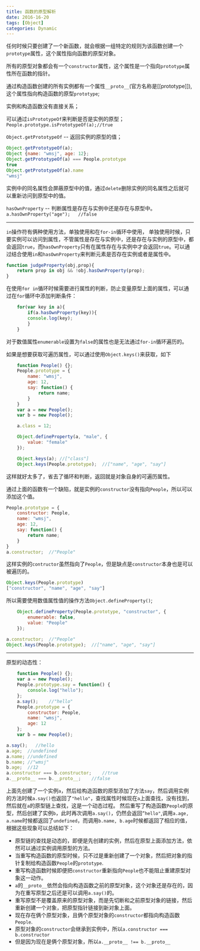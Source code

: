 ```yaml
---
title: 函数的原型解析
date: 2016-16-20
tags: [Object]
categories: Dynamic
---
```


任何时候只要创建了一个新函数，就会根据一组特定的规则为该函数创建一个`prototype`属性，这个属性指向函数的原型对象。

所有的原型对象都会有一个`constructor`属性，这个属性是一个指向`prototype`属性所在函数的指针。

通过构造函数创建的所有实例都有一个属性`__proto__`(官方名称是[[prototype]]),这个属性指向构造函数的原型`prototype`;

实例和构造函数没有直接关系；

可以通过`isPrototypeOf`来判断是否是实例的原型；
`People.prototype.isPrototypeOf(a);//true`

`Object.getPrototypeOf` -- 返回实例的原型的值；

```javascript
Object.getPrototypeOf(a);
Object {name: "wmsj", age: 12};
Object.getPrototypeOf(a) === People.prototype
true
Object.getPrototypeOf(a).name
"wmsj"
```

实例中的同名属性会屏蔽原型中的值，通过`delete`删除实例的同名属性之后就可以重新访问到原型中的值。

`hasOwnProperty` -- 判断属性是存在与实例中还是存在与原型中。
`a.hasOwnProperty("age");   //false`

---

`in`操作符有俩种使用方法，单独使用和在`for-in`循环中使用，
单独使用时候，只要实例可以访问到属性，不管属性是存在与实例中，还是存在与实例的原型中，都会返回`true`，而`hasOwnProperty`只有在属性存在与实例中才会返回`true`。可以通过结合使用`in`和`hasOwnProperty`来判断元素是否存在实例或者是属性中。

```javascript
function judgeProperty(obj,prop){
    return prop in obj && !obj.hasOwnProperty(prop);
}
```

在使用`for in`循环时候需要进行属性的判断，防止变量原型上面的属性，可以通过在`for`循环中添加判断条件：

```javascript
    for(var key in a){
        if(a.hasOwnProperty(key)){
        console.log(key);
        }
    }
```

对于数值属性`enumerable`设置为`false`的属性也是无法通过`for-in`循环遍历的。

如果是想要获取可遍历属性，可以通过使用`Object.keys()`来获取，如下

```javascript
    function People() {};
    People.prototype = {
        name: "wmsj",
        age: 12,
        say: function() {
            return name;
        }
    }
    var a = new People();
    var b = new People();

    a.class = 12;

    Object.defineProperty(a, "male", {
        value: "female"
    });

    Object.keys(a); //["class"]
    Object.keys(People.prototype);  //["name", "age", "say"]
```

这样就好太多了，省去了循环和判断，返回就是对象自身的可遍历属性。

通过上面的函数有一个缺陷，就是实例的`constructor`没有指向`People`，所以可以添加这个值。

```javascript
People.prototype = {
    constructor: People,
    name: "wmsj",
    age: 12,
    say: function() {
        return name;
    }
}
a.constructor;  //"People"
```

这样实例的`contructor`虽然指向了`People`，但是缺点是`constructor`本身也是可以被遍历的。

```javascript
Object.keys(People.prototype)
["constructor", "name", "age", "say"]
```

所以需要使用数值属性值的操作方法`Object.defineProperty()`;

```javascript
    Object.defineProperty(People.prototype, "constructor", {
        enumerable: false,
        value: "People"
    });

a.constructor;  //"People"
Object.keys(People.prototype);  //["name", "age", "say"]
```

---

原型的动态性：

```javascript
    function People() {};
    var a = new People();
    People.prototype.say = function() {
        console.log("hello");
    };
    a.say();    //"hello"
    People.prototype = {
        constructor: People,
        name: "wmsj",
        age: 12
    };
    var b = new People();

a.say();   //hello
a.age;  //undefined
a.name; //undefined
b.name; //"wmsj"
b.age;  //12
a.constructor === b.constructor;    //true
a.__proto__ === b.__proto__;    //false
```

上面先创建了一个实例`a`，然后给构造函数的原型添加了方法`say`，然后调用实例的方法时候`a.say()`也返回了`"hello"`，查找属性时候现在`a`上面查找，没有找到，然后就在`a`的原型链上查找，这是一个动态过程。
然后重写了构造函数`People`的原型，然后创建了实例`b`，此时再次调用`a.say()`，仍然会返回`”hello"`,调用`a.age, a.name`时候都返回了`undefined`，而调用`b.name, b.age`时候都返回了相应的值，根据这些现象可以总结如下：
- 原型链的查找是动态的，即便是先创建的实例，然后在原型上面添加方法，依然可以通过实例调用原型的方法。
- 当重写构造函数的原型时候，只不过是重新创建了一个对象，然后把对象的指针复制给构造函数`People`的`prototype`.
- 重写构造函数时候即便把`constructor`重新指向`People`也不能阻止重建原型对象这一动作。
- `a`的`__proto__`依然会指向构造函数之前的原型对象，这个对象还是存在的，因为在重写原型之后还是可以调用`a.say()`的。
- 重写原型不是覆盖原来的原型对象，而是先切断和之前原型对象的链接，然后重新创建一个对象，把原型指针链接到新对象上面。
- 现在存在俩个原型对象，且俩个原型对象的`constructor`都指向构造函数`People`.
- 原型对象的`constructor`会继承到实例中，所以`a.constructor === b.constructor`
- 但是因为现在是俩个原型对象，所以`a.__proto__ !== b.__proto__`